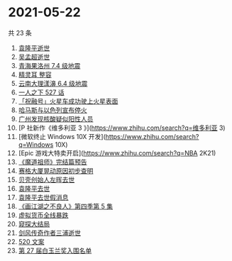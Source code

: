 # 2021-05-22

共 23 条

<!-- BEGIN -->
<!-- 最后更新时间 Sat May 22 2021 23:06:28 GMT+0800 (China Standard Time) -->

1. [袁隆平逝世](https://www.zhihu.com/search?q=袁隆平)
2. [吴孟超逝世](https://www.zhihu.com/search?q=吴孟超)
3. [青海果洛州 7.4 级地震](https://www.zhihu.com/search?q=青海地震)
4. [精灵耳 整容](https://www.zhihu.com/search?q=精灵耳)
5. [云南大理漾濞 6.4 级地震](https://www.zhihu.com/search?q=云南地震)
6. [一人之下 527 话](https://www.zhihu.com/search?q=一人之下)
7. [「祝融号」火星车成功驶上火星表面](https://www.zhihu.com/search?q=祝融号)
8. [哈马斯与以色列宣布停火](https://www.zhihu.com/search?q=以色列哈马斯)
9. [广州发现核酸疑似阳性人员](https://www.zhihu.com/search?q=广州核酸疑似阳性)
10. [P 社新作《维多利亚 3 》](https://www.zhihu.com/search?q=维多利亚 3)
11. [微软终止 Windows 10X 开发](https://www.zhihu.com/search?q=Windows 10X)
12. [Epic 游戏大特卖开启](https://www.zhihu.com/search?q=NBA 2K21)
13. [《魔道祖师》完结篇预告](https://www.zhihu.com/search?q=魔道祖师)
14. [赛格大厦晃动原因初步查明](https://www.zhihu.com/search?q=赛格大厦)
15. [贝壳创始人左晖去世](https://www.zhihu.com/search?q=贝壳创始人去世)
16. [袁隆平去世](https://www.zhihu.com/search?q=袁隆平)
17. [袁隆平去世假消息](https://www.zhihu.com/search?q=袁隆平)
18. [《画江湖之不良人》第四季第 5 集](https://www.zhihu.com/search?q=画江湖之不良人第四季)
19. [虚拟货币全线暴跌](https://www.zhihu.com/search?q=币圈崩盘)
20. [窥探大结局](https://www.zhihu.com/search?q=窥探)
21. [剑风传奇作者三浦逝世](https://www.zhihu.com/search?q=剑风传奇)
22. [520 文案](https://www.zhihu.com/search?q=520文案)
23. [第 27 届白玉兰奖入围名单](https://www.zhihu.com/search?q=白玉兰奖)

<!-- END -->
